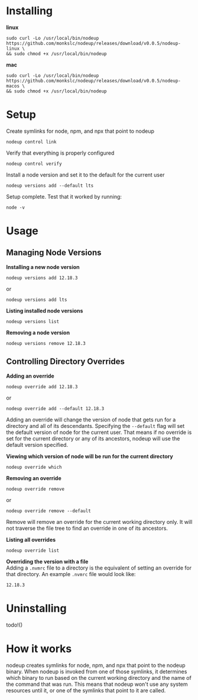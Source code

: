 # Installing
**linux**
```
sudo curl -Lo /usr/local/bin/nodeup https://github.com/monkslc/nodeup/releases/download/v0.0.5/nodeup-linux \
&& sudo chmod +x /usr/local/bin/nodeup
```

**mac**
```
sudo curl -Lo /usr/local/bin/nodeup https://github.com/monkslc/nodeup/releases/download/v0.0.5/nodeup-macos \
&& sudo chmod +x /usr/local/bin/nodeup
```

# Setup
Create symlinks for node, npm, and npx that point to nodeup
```
nodeup control link
```

Verify that everything is properly configured
```
nodeup control verify
```

Install a node version and set it to the default for the current user
```
nodeup versions add --default lts
```

Setup complete. Test that it worked by running:
```
node -v
```

# Usage
## Managing Node Versions
**Installing a new node version**
```
nodeup versions add 12.18.3
```
or
```
nodeup versions add lts
```

**Listing installed node versions**
```
nodeup versions list
```

**Removing a node version**
```
nodeup versions remove 12.18.3
```

## Controlling Directory Overrides
**Adding an override**
```
nodeup override add 12.18.3
```
or
```
nodeup override add --default 12.18.3
```
Adding an override will change the version of node that gets run for a directory and all of its descendants. Specifying the `--default` flag will set the default version of node for the current user. That means if no override is set for the current directory or any of its ancestors, nodeup will use the default version specified.

**Viewing which version of node will be run for the current directory**
```
nodeup override which
```

**Removing an override**
```
nodeup override remove
```
or
```
nodeup override remove --default
```
Remove will remove an override for the current working directory only. It will not traverse the file tree to find an override in one of its ancestors.

**Listing all overrides**
```
nodeup override list
```

**Overriding the version with a file**\
Adding a `.nvmrc` file to a directory is the equivalent of setting an override for that directory. An example `.nvmrc` file would look like:
```
12.18.3
```

# Uninstalling
todo!()

# How it works
nodeup creates symlinks for node, npm, and npx that point to the nodeup binary. When nodeup is invoked from one of those symlinks, it determines which binary to run based on the current working directory and the name of the command that was run. This means that nodeup won't use any system resources until it, or one of the symlinks that point to it are called.
